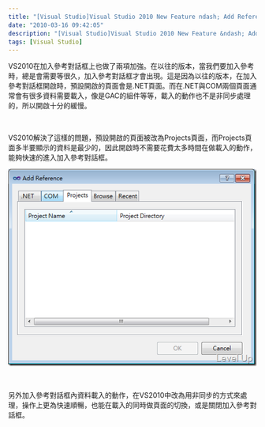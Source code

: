 ```yaml
---
title: "[Visual Studio]Visual Studio 2010 New Feature ndash; Add Reference Dialog Improvements"
date: "2010-03-16 09:42:05"
description: "[Visual Studio]Visual Studio 2010 New Feature &ndash; Add Reference Dialog Improvements"
tags: [Visual Studio]
---
```


<p>VS2010在加入參考對話框上也做了兩項加強。在以往的版本，當我們要加入參考時，總是會需要等很久，加入參考對話框才會出現。這是因為以往的版本，在加入參考對話框開啟時，預設開啟的頁面會是.NET頁面。而在.NET與COM兩個頁面通常會有很多資料需要載入，像是GAC的組件等等，載入的動作也不是非同步處理的，所以開啟十分的緩慢。</p>  <p> </p>  <p>VS2010解決了這樣的問題，預設開啟的頁面被改為Projects頁面，而Projects頁面多半要顯示的資料是最少的，因此開啟時不需要花費太多時間在做載入的動作，能夠快速的進入加入參考對話框。</p>  <p><img style="border-bottom: 0px; border-left: 0px; display: inline; border-top: 0px; border-right: 0px" title="image" border="0" alt="image" src="\images\posts\14065\image_thumb.png" width="521" height="399" /></p>  <p> </p>  <p>另外加入參考對話框內資料載入的動作，在VS2010中改為用非同步的方式來處理，操作上更為快速順暢，也能在載入的同時做頁面的切換，或是關閉加入參考對話框。</p>
